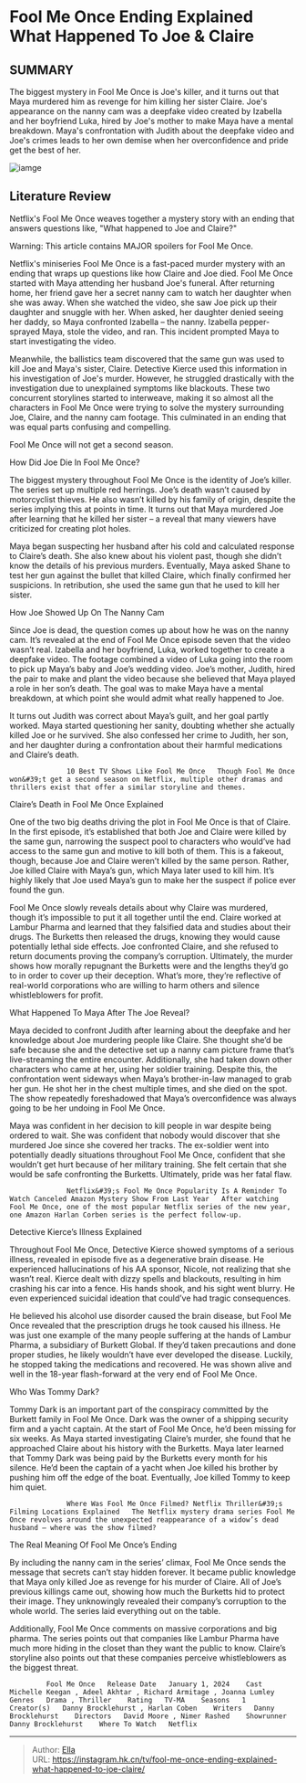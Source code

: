 # Fool Me Once Ending Explained What Happened To Joe &amp; Claire


## SUMMARY 



  The biggest mystery in Fool Me Once is Joe&#39;s killer, and it turns out that Maya murdered him as revenge for him killing her sister Claire.   Joe&#39;s appearance on the nanny cam was a deepfake video created by Izabella and her boyfriend Luka, hired by Joe&#39;s mother to make Maya have a mental breakdown.   Maya&#39;s confrontation with Judith about the deepfake video and Joe&#39;s crimes leads to her own demise when her overconfidence and pride get the best of her.  

![iamge](https://static1.srcdn.com/wordpress/wp-content/uploads/2024/01/fool-me-once-ending-explained.jpg)

## Literature Review
Netflix&#39;s Fool Me Once weaves together a mystery story with an ending that answers questions like, &#34;What happened to Joe and Claire?&#34;




Warning: This article contains MAJOR spoilers for Fool Me Once.




Netflix&#39;s miniseries Fool Me Once is a fast-paced murder mystery with an ending that wraps up questions like how Claire and Joe died. Fool Me Once started with Maya attending her husband Joe&#39;s funeral. After returning home, her friend gave her a secret nanny cam to watch her daughter when she was away. When she watched the video, she saw Joe pick up their daughter and snuggle with her. When asked, her daughter denied seeing her daddy, so Maya confronted Izabella – the nanny. Izabella pepper-sprayed Maya, stole the video, and ran. This incident prompted Maya to start investigating the video.

Meanwhile, the ballistics team discovered that the same gun was used to kill Joe and Maya&#39;s sister, Claire. Detective Kierce used this information in his investigation of Joe&#39;s murder. However, he struggled drastically with the investigation due to unexplained symptoms like blackouts. These two concurrent storylines started to interweave, making it so almost all the characters in Fool Me Once were trying to solve the mystery surrounding Joe, Claire, and the nanny cam footage. This culminated in an ending that was equal parts confusing and compelling.






Fool Me Once will not get a second season.





 How Did Joe Die In Fool Me Once? 
         

The biggest mystery throughout Fool Me Once is the identity of Joe’s killer. The series set up multiple red herrings. Joe’s death wasn’t caused by motorcyclist thieves. He also wasn’t killed by his family of origin, despite the series implying this at points in time. It turns out that Maya murdered Joe after learning that he killed her sister – a reveal that many viewers have criticized for creating plot holes.

Maya began suspecting her husband after his cold and calculated response to Claire’s death. She also knew about his violent past, though she didn’t know the details of his previous murders. Eventually, Maya asked Shane to test her gun against the bullet that killed Claire, which finally confirmed her suspicions. In retribution, she used the same gun that he used to kill her sister.






 How Joe Showed Up On The Nanny Cam 
          

Since Joe is dead, the question comes up about how he was on the nanny cam. It’s revealed at the end of Fool Me Once episode seven that the video wasn’t real. Izabella and her boyfriend, Luka, worked together to create a deepfake video. The footage combined a video of Luka going into the room to pick up Maya’s baby and Joe’s wedding video. Joe’s mother, Judith, hired the pair to make and plant the video because she believed that Maya played a role in her son’s death. The goal was to make Maya have a mental breakdown, at which point she would admit what really happened to Joe.

It turns out Judith was correct about Maya’s guilt, and her goal partly worked. Maya started questioning her sanity, doubting whether she actually killed Joe or he survived. She also confessed her crime to Judith, her son, and her daughter during a confrontation about their harmful medications and Claire’s death.




                  10 Best TV Shows Like Fool Me Once   Though Fool Me Once won&#39;t get a second season on Netflix, multiple other dramas and thrillers exist that offer a similar storyline and themes.    



 Claire’s Death in Fool Me Once Explained 
          

One of the two big deaths driving the plot in Fool Me Once is that of Claire. In the first episode, it’s established that both Joe and Claire were killed by the same gun, narrowing the suspect pool to characters who would’ve had access to the same gun and motive to kill both of them. This is a fakeout, though, because Joe and Claire weren’t killed by the same person. Rather, Joe killed Claire with Maya’s gun, which Maya later used to kill him. It’s highly likely that Joe used Maya’s gun to make her the suspect if police ever found the gun.




Fool Me Once slowly reveals details about why Claire was murdered, though it’s impossible to put it all together until the end. Claire worked at Lambur Pharma and learned that they falsified data and studies about their drugs. The Burketts then released the drugs, knowing they would cause potentially lethal side effects. Joe confronted Claire, and she refused to return documents proving the company’s corruption. Ultimately, the murder shows how morally repugnant the Burketts were and the lengths they’d go to in order to cover up their deception. What’s more, they’re reflective of real-world corporations who are willing to harm others and silence whistleblowers for profit.



 What Happened To Maya After The Joe Reveal? 
          

Maya decided to confront Judith after learning about the deepfake and her knowledge about Joe murdering people like Claire. She thought she’d be safe because she and the detective set up a nanny cam picture frame that’s live-streaming the entire encounter. Additionally, she had taken down other characters who came at her, using her soldier training. Despite this, the confrontation went sideways when Maya’s brother-in-law managed to grab her gun. He shot her in the chest multiple times, and she died on the spot. The show repeatedly foreshadowed that Maya’s overconfidence was always going to be her undoing in Fool Me Once.




Maya was confident in her decision to kill people in war despite being ordered to wait. She was confident that nobody would discover that she murdered Joe since she covered her tracks. The ex-soldier went into potentially deadly situations throughout Fool Me Once, confident that she wouldn’t get hurt because of her military training. She felt certain that she would be safe confronting the Burketts. Ultimately, pride was her fatal flaw.

                  Netflix&#39;s Fool Me Once Popularity Is A Reminder To Watch Canceled Amazon Mystery Show From Last Year   After watching Fool Me Once, one of the most popular Netflix series of the new year, one Amazon Harlan Corben series is the perfect follow-up.    



 Detective Kierce’s Illness Explained 
          

Throughout Fool Me Once, Detective Kierce showed symptoms of a serious illness, revealed in episode five as a degenerative brain disease. He experienced hallucinations of his AA sponsor, Nicole, not realizing that she wasn’t real. Kierce dealt with dizzy spells and blackouts, resulting in him crashing his car into a fence. His hands shook, and his sight went blurry. He even experienced suicidal ideation that could’ve had tragic consequences.




He believed his alcohol use disorder caused the brain disease, but Fool Me Once revealed that the prescription drugs he took caused his illness. He was just one example of the many people suffering at the hands of Lambur Pharma, a subsidiary of Burkett Global. If they’d taken precautions and done proper studies, he likely wouldn’t have ever developed the disease. Luckily, he stopped taking the medications and recovered. He was shown alive and well in the 18-year flash-forward at the very end of Fool Me Once.



 Who Was Tommy Dark? 
          

Tommy Dark is an important part of the conspiracy committed by the Burkett family in Fool Me Once. Dark was the owner of a shipping security firm and a yacht captain. At the start of Fool Me Once, he’d been missing for six weeks. As Maya started investigating Claire’s murder, she found that he approached Claire about his history with the Burketts. Maya later learned that Tommy Dark was being paid by the Burketts every month for his silence. He’d been the captain of a yacht when Joe killed his brother by pushing him off the edge of the boat. Eventually, Joe killed Tommy to keep him quiet.




                  Where Was Fool Me Once Filmed? Netflix Thriller&#39;s Filming Locations Explained   The Netflix mystery drama series Fool Me Once revolves around the unexpected reappearance of a widow’s dead husband – where was the show filmed?    



 The Real Meaning Of Fool Me Once’s Ending 
          

By including the nanny cam in the series’ climax, Fool Me Once sends the message that secrets can’t stay hidden forever. It became public knowledge that Maya only killed Joe as revenge for his murder of Claire. All of Joe’s previous killings came out, showing how much the Burketts hid to protect their image. They unknowingly revealed their company’s corruption to the whole world. The series laid everything out on the table.

Additionally, Fool Me Once comments on massive corporations and big pharma. The series points out that companies like Lambur Pharma have much more hiding in the closet than they want the public to know. Claire’s storyline also points out that these companies perceive whistleblowers as the biggest threat.




             Fool Me Once   Release Date   January 1, 2024    Cast   Michelle Keegan , Adeel Akhtar , Richard Armitage , Joanna Lumley    Genres   Drama , Thriller    Rating   TV-MA    Seasons   1    Creator(s)   Danny Brocklehurst , Harlan Coben    Writers   Danny Brocklehurst    Directors   David Moore , Nimer Rashed    Showrunner   Danny Brocklehurst    Where To Watch   Netflix       


---

> Author: [Ella](https://instagram.hk.cn/)  
> URL: https://instagram.hk.cn/tv/fool-me-once-ending-explained-what-happened-to-joe-claire/  

